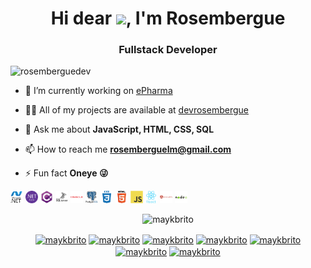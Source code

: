 <h1 align="center">Hi dear <img src="https://raw.githubusercontent.com/kaueMarques/kaueMarques/master/hi.gif" width="30px">, I'm Rosembergue</h1>
<h3 align="center">Fullstack Developer</h3>
<p align="left"> <img src="https://komarev.com/ghpvc/?username=maykbrito" alt="rosemberguedev" /> </p>

- 🔭 I’m currently working on [ePharma](https://github.com/devrosembergue)

- 👨‍💻 All of my projects are available at [devrosembergue](https://github.com/devrosembergue)

- 💬 Ask me about **JavaScript, HTML, CSS, SQL**

- 📫 How to reach me **rosemberguelm@gmail.com**

- ⚡ Fun fact **Oneye 😜**

<p align="left">
<img src="https://github.com/devicons/devicon/blob/master/icons/dot-net/dot-net-original-wordmark.svg" alt="dotnet" width="20" height="20"/>
<img src="https://github.com/devicons/devicon/blob/master/icons/dotnetcore/dotnetcore-original.svg" alt="dotnetcore" width="20" height="20"/>
<img src="https://github.com/devicons/devicon/blob/master/icons/csharp/csharp-original.svg" alt="csharp" width="20" height="20"/>
<img src="https://github.com/devicons/devicon/blob/master/icons/microsoftsqlserver/microsoftsqlserver-plain-wordmark.svg" alt="sqlserver" width="20" height="20"/>
<img src="https://github.com/devicons/devicon/blob/master/icons/oracle/oracle-original.svg" alt="oracle" width="20" height="20"/>
<img src="https://raw.githubusercontent.com/devicons/devicon/master/icons/postgresql/postgresql-original-wordmark.svg" alt="postgresql" width="20" height="20"/>
<img src="https://raw.githubusercontent.com/devicons/devicon/master/icons/css3/css3-plain-wordmark.svg" alt="css3"  width="20" height="20"/>
<img src="https://raw.githubusercontent.com/devicons/devicon/master/icons/html5/html5-original-wordmark.svg" alt="html5"  width="20" height="20"/>
<img src="https://raw.githubusercontent.com/devicons/devicon/master/icons/javascript/javascript-original.svg" alt="javascript" width="20" height="20"/>
<img src="https://raw.githubusercontent.com/devicons/devicon/master/icons/react/react-original-wordmark.svg" alt="react" width="20" height="20"/>
<img src="https://github.com/devicons/devicon/blob/master/icons/angularjs/angularjs-plain-wordmark.svg" alt="angularjs" width="20" height="20"/>
<img src="https://raw.githubusercontent.com/devicons/devicon/master/icons/nodejs/nodejs-original-wordmark.svg" alt="nodejs" width="20" height="20"/></p><p align="center">
<img src="https://github-readme-stats.vercel.app/api?username=maykbrito&show_icons=true" alt="maykbrito"/> 
</p>

<p align="center">
<a href="https://codepen.io/maykbrito" target="blank"><img align="center" src="https://cdn.jsdelivr.net/npm/simple-icons@3.0.1/icons/codepen.svg" alt="maykbrito" height="20" width="20" /></a>
<a href="https://twitter.com/maykbrito" target="blank"><img align="center" src="https://cdn.jsdelivr.net/npm/simple-icons@3.0.1/icons/twitter.svg" alt="maykbrito" height="20" width="20" /></a>
<a href="https://linkedin.com/in/maykbrito" target="blank"><img align="center" src="https://cdn.jsdelivr.net/npm/simple-icons@3.0.1/icons/linkedin.svg" alt="maykbrito" height="20" width="20" /></a>
<a href="https://stackoverflow.com/maykbrito" target="blank"><img align="center" src="https://cdn.jsdelivr.net/npm/simple-icons@3.0.1/icons/stackoverflow.svg" alt="maykbrito" height="20" width="20" /></a>
<a href="https://codesandbox.com/maykbrito" target="blank"><img align="center" src="https://cdn.jsdelivr.net/npm/simple-icons@3.0.1/icons/codesandbox.svg" alt="maykbrito" height="20" width="20" /></a>
<a href="https://fb.com/maykbrito" target="blank"><img align="center" src="https://cdn.jsdelivr.net/npm/simple-icons@3.0.1/icons/facebook.svg" alt="maykbrito" height="20" width="20" /></a>
<a href="https://instagram.com/maykbrito" target="blank"><img align="center" src="https://cdn.jsdelivr.net/npm/simple-icons@3.0.1/icons/instagram.svg" alt="maykbrito" height="20" width="20" /></a>
</p>

<!--
- 👋 Hi, I’m @devrosembergue
- 👀 I’m interested in ...
- 🌱 I’m currently learning ...
- 💞️ I’m looking to collaborate on ...
- 📫 How to reach me ...

<!---
devrosembergue/devrosembergue is a ✨ special ✨ repository because its `README.md` (this file) appears on your GitHub profile.
You can click the Preview link to take a look at your changes.
--->
